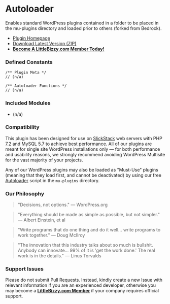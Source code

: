# Autoloader

Enables standard WordPress plugins contained in a folder to be placed in the mu-plugins directory and loaded prior to others (forked from Bedrock).

* [Plugin Homepage](https://www.littlebizzy.com/plugins/autoloader)
* [Download Latest Version (ZIP)](https://github.com/littlebizzy/autoloader/archive/1.0.0.zip)
* [**Become A LittleBizzy.com Member Today!**](https://www.littlebizzy.com/members)

### Defined Constants

    /** Plugin Meta */
    // (n/a)
    
    /** Autoloader Functions */
    // (n/a)
    
### Included Modules

* (n/a)

### Compatibility

This plugin has been designed for use on [SlickStack](https://slickstack.io) web servers with PHP 7.2 and MySQL 5.7 to achieve best performance. All of our plugins are meant for single site WordPress installations only — for both performance and usability reasons, we strongly recommend avoiding WordPress Multisite for the vast majority of your projects.

Any of our WordPress plugins may also be loaded as "Must-Use" plugins (meaning that they load first, and cannot be deactivated) by using our free [Autoloader](https://github.com/littlebizzy/autoloader) script in the `mu-plugins` directory.

### Our Philosophy

> "Decisions, not options." — WordPress.org

> "Everything should be made as simple as possible, but not simpler." — Albert Einstein, et al

> "Write programs that do one thing and do it well... write programs to work together." — Doug McIlroy

> "The innovation that this industry talks about so much is bullshit. Anybody can innovate... 99% of it is 'get the work done.' The real work is in the details." — Linus Torvalds

### Support Issues

Please do not submit Pull Requests. Instead, kindly create a new Issue with relevant information if you are an experienced developer, otherwise you may become a [**LittleBizzy.com Member**](https://www.littlebizzy.com/members) if your company requires official support.
